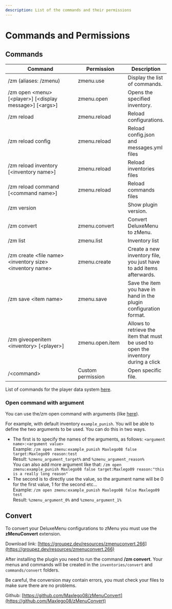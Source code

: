 ```yaml
---
description: List of the commands and their permissions
---
```


# Commands and Permissions

## Commands

<table data-full-width="true"><thead><tr><th width="409.9844776750376">Command</th><th width="160.56947162426616">Permission</th><th>Description</th></tr></thead><tbody><tr><td>/zm (aliases: /zmenu)</td><td>zmenu.use</td><td>Display the list of commands.</td></tr><tr><td>/zm open &#x3C;menu> [&#x3C;player>] [&#x3C;display message>] [&#x3C;args>]</td><td>zmenu.open</td><td>Opens the specified inventory.</td></tr><tr><td>/zm reload</td><td>zmenu.reload</td><td>Reload configurations.</td></tr><tr><td>/zm reload config</td><td>zmenu.reload</td><td>Reload config.json and messages.yml files</td></tr><tr><td>/zm reload inventory [&#x3C;inventory name>]</td><td>zmenu.reload</td><td>Reload inventories files</td></tr><tr><td>/zm reload command [&#x3C;command name>]</td><td>zmenu.reload</td><td>Reload commands files</td></tr><tr><td>/zm version</td><td></td><td>Show plugin version.</td></tr><tr><td>/zm convert</td><td>zmenu.convert</td><td>Convert DeluxeMenu to zMenu.</td></tr><tr><td>/zm list</td><td>zmenu.list</td><td>Inventory list</td></tr><tr><td>/zm create &#x3C;file name> &#x3C;inventory size> &#x3C;inventory name></td><td>zmenu.create</td><td>Create a new inventory file, you just have to add items afterwards.</td></tr><tr><td>/zm save &#x3C;item name></td><td>zmenu.save</td><td>Save the item you have in hand in the plugin configuration format.</td></tr><tr><td>/zm giveopenitem &#x3C;inventory> [&#x3C;player>]</td><td>zmenu.open.item</td><td>Allows to retrieve the item that must be used to open the inventory during a click</td></tr><tr><td>/&#x3C;command></td><td>Custom permission</td><td>Open specific file.</td></tr></tbody></table>

List of commands for the player data system [here](player-data.md).

### Open command with argument

You can use the/zm open command with arguments (like [here](commands.md#informations)).

For example, with default inventory `example_punish`. You will be able to define the two arguments to be used. You can do this in two ways.

* The first is to specify the names of the arguments, as follows: `<argument name>:<argument value>`\
  Example: `/zm open zmenu:example_punish Maxlego08 false target:Maxlego09 reason:test`\
  Result: `%zmenu_argument_target%` and `%zmenu_argument_reason%`\
  You can also add more argument like that: `/zm open zmenu:example_punish Maxlego08 false target:Maxlego09 reason:"this is a really long reason"`
* The second is to directly use the value, so the argument name will be 0 for the first value, 1 for the second etc...\
  Example: `/zm open zmenu:example_punish Maxlego08 false Maxlego09 test`\
  Result: `%zmenu_argument_0%` and `%zmenu_argument_1%`

## Convert

To convert your DeluxeMenu configurations to zMenu you must use the **zMenuConvert** extension.

Download link: [https://groupez.dev/resources/zmenuconvert.266](https://groupez.dev/resources/zmenuconvert.266)

After installing the plugin you need to run the command **/zm convert**. Your menus and commands will be created in the `inventories/convert` and `commands/convert` folders.

Be careful, the conversion may contain errors, you must check your files to make sure there are no problems.&#x20;

Github: [https://github.com/Maxlego08/zMenuConvert](https://github.com/Maxlego08/zMenuConvert)
